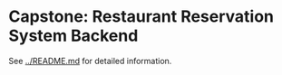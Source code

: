 # Capstone: Restaurant Reservation System Backend

See [../README.md](../README.md) for detailed information.
